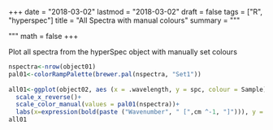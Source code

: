 +++
date = "2018-03-02"
lastmod = "2018-03-02"
draft = false
tags = ["R", "hyperspec"]
title = "All Spectra with manual colours"
summary = """

"""
math = false
+++


Plot all spectra from the hyperSpec object with manually set colours
```r
nspectra<-nrow(object01)
pal01<-colorRampPalette(brewer.pal(nspectra, "Set1")) 
 
all01<-ggplot(object02, aes (x = .wavelength, y = spc, colour = Sample))+ geom_line (size =lsize1) +
  scale_x_reverse()+
  scale_color_manual(values = pal01(nspectra))+
  labs(x=expression(bold(paste ("Wavenumber", " [",cm ^-1, "]"))), y = "mIRage Amplitude [a.u.]" )
all01
```


